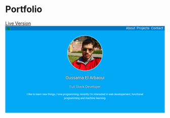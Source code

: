 # Portfolio

[Live Version](https://elarous.github.io/portfolio_fcc/)
![Screenshot of the project](screenshot.png)
